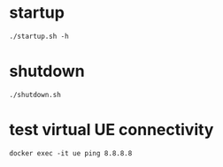 # startup
```
./startup.sh -h
```

# shutdown
```
./shutdown.sh
```

# test virtual UE connectivity
```
docker exec -it ue ping 8.8.8.8
```
